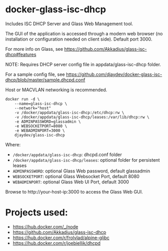 # docker-glass-isc-dhcp
Includes ISC DHCP Server and Glass Web Management tool.

The GUI of the application is accessed through a modern web browser (no installation or configuration needed on client side). Default port 3000.

For more info on Glass, see https://github.com/Akkadius/glass-isc-dhcp#features

NOTE: Requires DHCP server config file in appdata/glass-isc-dhcp folder.

For a sample config file, see https://github.com/djaydev/docker-glass-isc-dhcp/blob/master/sample.dhcpd.conf

Host or MACVLAN networking is recommended.

```
docker run -d \
    --name=glass-isc-dhcp \
    --network="host"
    -v /docker/appdata/glass-isc-dhcp:/etc/dhcp:rw \
    -v /docker/appdata/glass-isc-dhcp/leases:/var/lib/dhcp:rw \
    -e ADMINPASSWORD=glassadmin \
    -e WEBSOCKETPORT=8080 \
    -e WEBADMINPORT=3000 \
    djaydev/glass-isc-dhcp
```
Where:
- `/docker/appdata/glass-isc-dhcp`: dhcpd.conf folder
- `/docker/appdata/glass-isc-dhcp/leases`: optional folder for persistent leases
- `ADMINPASSWORD`: optional Glass Web password, default glassadmin
- `WEBSOCKETPORT`: optional Glass Websocket Port, default 8080
- `WEBADMINPORT`: optional Glass Web UI Port, default 3000

Browse to http://your-host-ip:3000 to access the Glass Web GUI.

# Projects used:
- https://hub.docker.com/_/node
- https://github.com/Akkadius/glass-isc-dhcp
- https://hub.docker.com/r/frolvlad/alpine-glibc
- https://hub.docker.com/r/joebiellik/dhcpd
